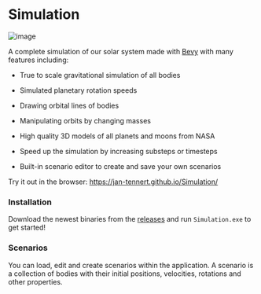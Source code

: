 # Simulation

![image](https://github.com/jan-tennert/Simulation/assets/26686035/45124abd-f053-4b41-9bf9-16a9db9f7ae7)

A complete simulation of our solar system made with [Bevy](https://bevyengine.org/) with many features including:

- True to scale gravitational simulation of all bodies

- Simulated planetary rotation speeds

- Drawing orbital lines of bodies

- Manipulating orbits by changing masses

- High quality 3D models of all planets and moons from NASA

- Speed up the simulation by increasing substeps or timesteps

- Built-in scenario editor to create and save your own scenarios

Try it out in the browser: https://jan-tennert.github.io/Simulation/

### Installation

Download the newest binaries from the [releases](https://github.com/jan-tennert/Simulation) and run `Simulation.exe` to get started!

### Scenarios

You can load, edit and create scenarios within the application. A scenario is a collection of bodies with their initial positions, velocities, rotations and other properties.
